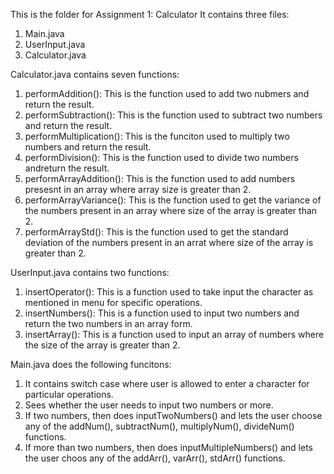 This is the folder for Assignment 1: Calculator
It contains three files:
1. Main.java
2. UserInput.java
3. Calculator.java

Calculator.java contains seven functions:
1. performAddition(): This is the function used to add two nubmers and return the result.
2. performSubtraction(): This is the function used to subtract two numbers and return the result.
3. performMultiplication(): This is the funciton used to multiply two numbers and return the result.
4. performDivision(): This is the function used to divide two numbers andreturn the result.
5. performArrayAddition(): This is the function used to add numbers presesnt in an array where array size is greater than 2.
6. performArrayVariance(): This is the function used to get the variance of the numbers present in an array where size of the array is greater than 2.
7. performArrayStd(): This is the function used to get the standard deviation of the numbers present in an arrat where size of the array is greater than 2.

UserInput.java contains two functions:
1. insertOperator(): This is a function used to take input the character as mentioned in menu for specific operations.
2. insertNumbers(): This is a function used to input two numbers and return the two numbers in an array form.
3. insertArray(): This is a function used to input an array of numbers where the size of the array is greater than 2.

Main.java does the following funcitons:
1. It contains switch case where user is allowed to enter a character for particular operations.
2. Sees whether the user needs to input two numbers or more.
3. If two numbers, then does inputTwoNumbers() and lets the user choose any of the addNum(), subtractNum(), multiplyNum(), divideNum() functions.
4. If more than two numbers, then does inputMultipleNumbers() and lets the user choos any of the addArr(), varArr(), stdArr() functions.
